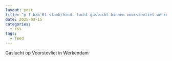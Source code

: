 ```yaml
---
layout: post
title: "p 1 bzb-01 stank/hind. lucht gaslucht binnen voorstevliet werkendam 205533"
date: 2025-03-15
categories: 
  - rss
tags: 
  - feed
---
```


Gaslucht op Voorstevliet in Werkendam
